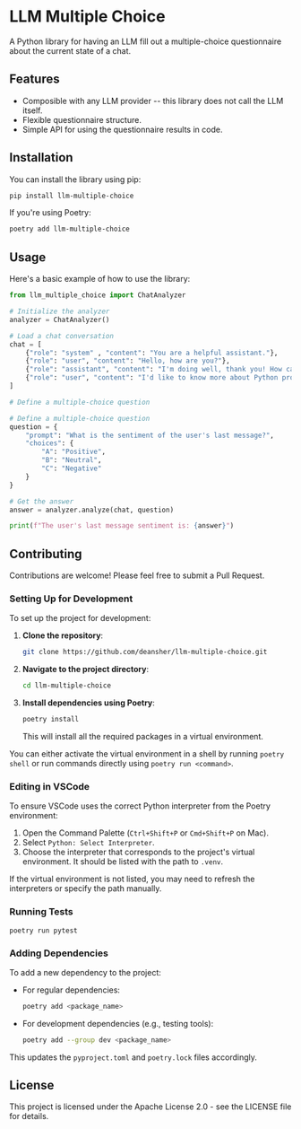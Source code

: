 # LLM Multiple Choice

A Python library for having an LLM fill out a multiple-choice questionnaire about the current state of a chat.

## Features

- Composible with any LLM provider -- this library does not call the LLM itself.
- Flexible questionnaire structure.
- Simple API for using the questionnaire results in code.

## Installation

You can install the library using pip:

```bash
pip install llm-multiple-choice
```

If you're using Poetry:

```bash
poetry add llm-multiple-choice
```

## Usage

Here's a basic example of how to use the library:

```python
from llm_multiple_choice import ChatAnalyzer

# Initialize the analyzer
analyzer = ChatAnalyzer()

# Load a chat conversation
chat = [
    {"role": "system" , "content": "You are a helpful assistant."},
    {"role": "user", "content": "Hello, how are you?"},
    {"role": "assistant", "content": "I'm doing well, thank you! How can I assist you today?"},
    {"role": "user", "content": "I'd like to know more about Python programming."},
]

# Define a multiple-choice question

# Define a multiple-choice question
question = {
    "prompt": "What is the sentiment of the user's last message?",
    "choices": {
        "A": "Positive",
        "B": "Neutral",
        "C": "Negative"
    }
}

# Get the answer
answer = analyzer.analyze(chat, question)

print(f"The user's last message sentiment is: {answer}")
```

## Contributing

Contributions are welcome! Please feel free to submit a Pull Request.

### Setting Up for Development

To set up the project for development:

1. **Clone the repository**:

   ```bash
   git clone https://github.com/deansher/llm-multiple-choice.git
   ```

2. **Navigate to the project directory**:

   ```bash
   cd llm-multiple-choice
   ```

3. **Install dependencies using Poetry**:

   ```bash
   poetry install
   ```

   This will install all the required packages in a virtual environment.

You can either activate the virtual environment in a shell by running `poetry shell`
or run commands directly using `poetry run <command>`.

### Editing in VSCode

To ensure VSCode uses the correct Python interpreter from the Poetry environment:

1. Open the Command Palette (`Ctrl+Shift+P` or `Cmd+Shift+P` on Mac).
2. Select `Python: Select Interpreter`.
3. Choose the interpreter that corresponds to the project's virtual environment. It should be listed with the path to `.venv`.

If the virtual environment is not listed, you may need to refresh the interpreters or specify the path manually.

### Running Tests

`poetry run pytest`

### Adding Dependencies

To add a new dependency to the project:

- For regular dependencies:

  ```bash
  poetry add <package_name>
  ```

- For development dependencies (e.g., testing tools):

  ```bash
  poetry add --group dev <package_name>
  ```

This updates the `pyproject.toml` and `poetry.lock` files accordingly.

## License

This project is licensed under the Apache License 2.0 - see the LICENSE file for details.
